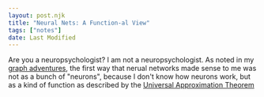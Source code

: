```yaml
---
layout: post.njk
title: "Neural Nets: A Function-al View"
tags: ["notes"]
date: Last Modified
---
```

Are you a neuropsychologist? I am not a neuropsychologist. As noted in my [graph adventures](adventures-in-graphs.md), the first way that nerual networks made sense to me was not as a bunch of "neurons", because I don't know how neurons work, but as a kind of function as described by the [Universal Approximation Theorem](https://wikipedia.org/wiki/Universal_approximation_theorem)